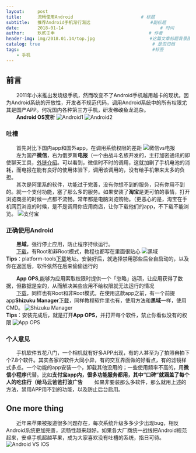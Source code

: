 ```yaml
---
layout:     post   				                        
title:      流畅使用Android		            	     # 标题 
subtitle:   推荐Android手机渐行渐远                       #副标题
date:       2018-01-14              				       # 时间
author:     玖贰壬申					            	# 作者
header-img: img/2018.01.14/top.jpg 	                   #这篇文章标题背景图片
catalog: true 					                     	# 是否归档
tags:							                     	#标签
    - 手机
---
```


## 前言
&emsp;&emsp;2011年小米推出发烧级手机，然而改变不了Android手机越用越卡的现状。因为Android系统的开放性，开发者不规范代码，调用Android系统中的所有权限尤其是国产APP。何况国内各种第三方手机，研发~~修改~~鱼龙混杂。<br>
&emsp;&emsp;**Android OS赏析**
![Android1](http://oww4kn1d0.bkt.clouddn.com/2018.01.14-1.jpg)
![Android2](http://oww4kn1d0.bkt.clouddn.com/2018.01.14-2.jpg)


### 吐槽
&emsp;&emsp;首先对比下国内app和国外app，在调用系统权限的差距
![微信vs电报](http://oww4kn1d0.bkt.clouddn.com/2018.01.14-4.jpg)<br>
&emsp;&emsp;左为国产**微信**，右为俄罗斯**电报**（一个由战斗名族开发的，主打加密通讯的即使聊天工具，[外链介绍](https://ancientwood.github.io/2017/09/22/Hello-Telegram/)。可以看到，微信时不时的调用，这就加剧了手机电池的消耗，而电报在能有良好的使用体验下，调用该调用的，没有给手机带来太多的负担。<br>
&emsp;&emsp;其次是阿里系的软件，功能过于完善，没有你想不到的服务，只有你用不到的。就一个支付功能，塞了那么多的服务。如果安装了**淘宝**是更可怕的事情，打开浏览商品的时候一点都不流畅。常年都是电脑浏览购物。（更恶心的是，淘宝在手机网页浏览的时候，是不是调用你应用商店，让你下载他们的app，不下载不能浏览。
![支付宝](http://oww4kn1d0.bkt.clouddn.com/2018.01.14-5.png)


### 正确使用Android
&emsp;&emsp;**黑域**，强行停止应用，防止程序持续运行。<br>
&emsp;&emsp;[下载](https://pan.baidu.com/s/1eTh00l8)，有Root和非Root模式，教程也都写在里面很贴心
![黑域](http://oww4kn1d0.bkt.clouddn.com/2018.01.14-6.jpg)<br>
**Tips**：platform-tools[下载](https://pan.baidu.com/s/1bpZzb6B)地址。安装好后，就选择禁用那些后台自启动的，以及你在返回后，软件依然在后来偷偷运行的<br>

&emsp;&emsp;**App OPS**,能够为应用索取权限时提供一个「忽略」选项，让应用获得了数据，但数据是空的，从而解决某些应用不给权限就无法运行的情况<br>
&emsp;&emsp;[下载](https://pan.baidu.com/s/1eTqnTho)，同样也有Root和非Root模式。在使用这款app之前，有一个前提app**Shizuku Manager**[下载](https://pan.baidu.com/s/1mkbyM1M)，同样教程软件里也有，使用方法和**黑域**一样，使用CMD。
![Shizuku Manager](http://oww4kn1d0.bkt.clouddn.com/2018.01.14-7.png)<br>
**Tips**：安装完成后，就是打开**App OPS**，并打开每个软件，禁止你看似没有的权限
![App OPS](http://oww4kn1d0.bkt.clouddn.com/2018.01.14-8.png)


### 个人意见
&emsp;&emsp;手机软件五花八门，一个相机就有好多APP出现，有的人甚至为了拍照~~自拍~~下个7.8个软件。其实各家的软件大同小异，有的交互界面做的好看点，有的滤镜样式多点。一个功能的app安装一个，卸载其他没用的；一些使用频率不高的，用**微信小程序**代替。比如**支付宝app内，很多功能服务都用，其中“口碑”就涵盖了每个人的吃住行（给马云爸爸打波广告**
&emsp;&emsp;如果非要装那么多软件，那么就用上述的方法，禁用APP用不到的功能，以及防止后台启用。


## One more thing
&emsp;&emsp;近年来苹果被报道很多问题存在，每次系统升级多多少少出现bug，相反Android系统更加完善，流畅性越来越好。如果各大厂商统一战线把Android规范起来，安卓手机超越苹果，成为大家喜欢没有吐槽的系统，指日可待。
![Android VS IOS](http://oww4kn1d0.bkt.clouddn.com/2018.01.14-3.jpg)

